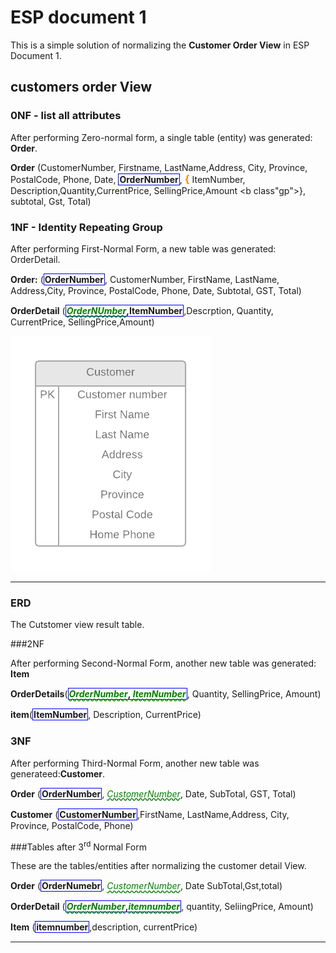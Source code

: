# ESP document 1

This is a simple solution of normalizing the **Customer Order View** in ESP Document 1.


## customers order View


### 0NF - list all attributes

After performing Zero-normal form, a single table (entity) was generated: **Order**.

**Order** (CustomerNumber, Firstname, LastName,Address, City, 
Province, PostalCode, Phone, Date, <b class="pk">OrderNumber</b>, 
<b class="gp">{</b> ItemNumber, Description,Quantity,CurrentPrice,
 SellingPrice,Amount <b class"gp">}</b>, subtotal, Gst, Total)

### 1NF - Identity Repeating Group

After performing First-Normal Form, a new table was generated: OrderDetail.

**Order:** (<b class="pk">OrderNumber</b>, CustomerNumber, FirstName, LastName, Address,City, Province, PostalCode, Phone, Date, Subtotal, GST, Total)


**OrderDetail** (<b class="pk"><u class="fk">OrderNUmber</u>,ItemNumber</b>,Descrption, Quantity, CurrentPrice, SellingPrice,Amount)


![](ESP-1-ERD-CustomerDetailsView.png)

----

### ERD 
The Cutstomer view result table.

###2NF

After performing Second-Normal Form, another new table was generated: **Item**


**OrderDetails**(<b class="pk"><u class="fk">OrderNumber</u>,<u class="fk"> ItemNumber </u></b>, Quantity, SellingPrice, Amount)

**item**(<b class="pk">ItemNumber</b>, Description, CurrentPrice)






### 3NF
After performing Third-Normal Form, another new table was generateed:**Customer**.

**Order** (<b class="pk">OrderNumber</b>, <u class="fk">CustomerNumber</u>, Date, SubTotal, GST, Total)

**Customer** (<b class="pk">CustomerNumber</b>,FirstName, LastName,Address, City, Province, PostalCode, Phone)


###Tables after 3<sup>rd</sup> Normal Form


These are the tables/entities after normalizing the customer detail View.

**Order** (<b class="pk">OrderNumebr</b>, <u class="fk">CustomerNumber</u>, Date SubTotal,Gst,total)

**OrderDetail** (<b class="pk"><u class="fk">OrderNumber</u>,<u class="fk">itemnumber</u></b>, quantity, SeliingPrice, Amount)

**Item** (<b class="pk">itemnumber</b>,description, currentPrice)








----
<style type="text/css">
.pk {
    font-weight:bold;
    display:inline-block;
    border: solid thin blue;
    padding: 0 1px;
}
.fk {
    color:green;
    font-style: italic;
    text-decoration:wavy underline green;
}
.gp {
    color:darkorange;
    font-size:1.2em;
    font-weight:bold;
}
</style>
